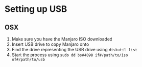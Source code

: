 # Setting up USB
## OSX
1. Make sure you have the Manjaro ISO downloaded
2. Insert USB drive to copy Manjaro onto
3. Find the drive representing the USB drive using `diskutil list`
4. Start the process using `sudo dd bs#4098 if#/path/to/iso of#/path/to/usb`
